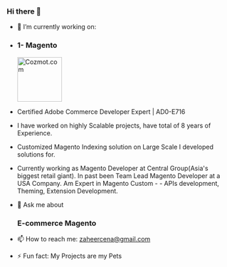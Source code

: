 ### Hi there 👋

<!--
**zaheercena/zaheercena** is a ✨ _special_ ✨ repository because its `README.md` (this file) appears on your GitHub profile.

Here are some ideas to get you started:
-->
- 🔭 I’m currently working on: 
- <h3>1- Magento </h3> <img src="https://www.pngfind.com/pngs/m/345-3457171_magento-logo-png-transparent-magento-2-logo-svg.png" alt="Cozmot.com" id="brochure" style="max-width: 100%;width: 100px;">
- Certified Adobe Commerce Developer Expert | AD0-E716
- I have worked on highly Scalable projects, have total of 8 years of Experience.
- Customized Magento Indexing solution on Large Scale I developed solutions for.
- Currently working as Magento Developer at Central Group(Asia's biggest retail giant). In past been Team Lead Magento Developer at a USA Company. Am Expert in Magento Custom - - APIs development, Theming, Extension Development.

- 💬 Ask me about <h3>E-commerce Magento</h3>
- 📫 How to reach me: zaheercena@gmail.com
- ⚡ Fun fact: My Projects are my Pets
<!--<img src="https://cdn.shopify.com/s/files/1/0506/7780/9323/files/Cozmot_Inc_Trifold_Brochure-2.jpg?v=1612249574" alt="Cozmot.com" id="brochure" data-height-percentage="54" data-actual-width="1628" data-actual-height="1063">
<img src="https://cdn.shopify.com/s/files/1/0506/7780/9323/files/Cozmot_Inc_Trifold_Brochure-1.jpg?v=1612292082" alt="Cozmot.com" id="brochure" data-height-percentage="54" data-actual-width="1628" data-actual-height="1063">-->
